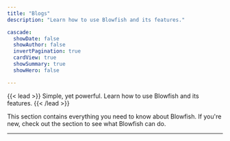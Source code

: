 ```yaml
---
title: "Blogs"
description: "Learn how to use Blowfish and its features."

cascade:
  showDate: false
  showAuthor: false
  invertPagination: true
  cardView: true
  showSummary: true
  showHero: false

---
```


{{< lead >}}
Simple, yet powerful. Learn how to use Blowfish and its features.
{{< /lead >}}

This section contains everything you need to know about Blowfish. If you're new, check out the section to see what Blowfish can do.

---